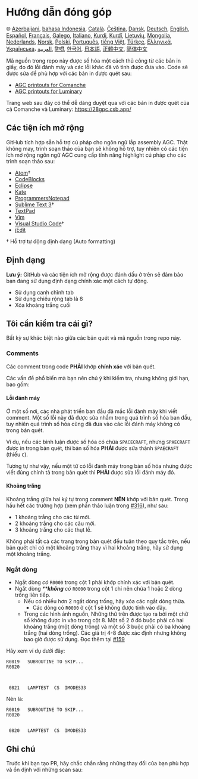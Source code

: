 # Hướng dẫn đóng góp

🌐
[Azerbaijani][AZ],
[bahasa Indonesia][ID],
[Català][CA]،
[Čeština][CZ],
[Dansk][DA],
[Deutsch][DE],
[English][EN],
[Español][ES],
[Français][FR],
[Galego][GL],
[Italiano][IT],
[Kurdi][KU],
[Kurdî][KU],
[Lietuvių][LT],
[Mongolia][MN],
[Nederlands][NL],
[Norsk][NO],
[Polski][PL],
[Português][PT_BR],
[tiếng Việt][VI],
[Türkçe][TR],
[Ελληνικά][GR],
[Українська][UK]،
[العربية][AR],
[हिन्दी][HI_IN],
[한국어][KO_KR],
[日本語][JA],
[正體中文][ZH_TW],
[简体中文][ZH_CN]

[AR]:CONTRIBUTING.ar.md
[AZ]:CONTRIBUTING.az.md
[CA]:CONTRIBUTING.ca.md
[CZ]:CONTRIBUTING.cz.md
[DA]:CONTRIBUTING.da.md
[DE]:CONTRIBUTING.de.md
[EN]:../CONTRIBUTING.md
[ES]:CONTRIBUTING.es.md
[FR]:CONTRIBUTING.fr.md
[GL]:CONTRIBUTING.gl.md
[GR]:CONTRIBUTING.gr.md
[HI_IN]:CONTRIBUTING.hi_in.md
[ID]:CONTRIBUTING.id.md
[IT]:CONTRIBUTING.it.md
[JA]:CONTRIBUTING.ja.md
[KO_KR]:CONTRIBUTING.ko_kr.md
[KU]:CONTRIBUTING.ku.md
[LT]:CONTRIBUTING.lt.md
[MN]:CONTRIBUTING.mn.md
[NL]:CONTRIBUTING.nl.md
[NO]:CONTRIBUTING.no.md
[PL]:CONTRIBUTING.pl.md
[PT_BR]:CONTRIBUTING.pt_br.md
[TR]:CONTRIBUTING.tr.md
[UK]:CONTRIBUTING.uk.md
[VI]:CONTRIBUTING.vi.md
[ZH_CN]:CONTRIBUTING.zh_cn.md
[ZH_TW]:CONTRIBUTING.zh_tw.md

Mã nguồn trong repo này được số hóa một cách thủ công từ các bản in giấy, do đó lỗi đánh máy và các lỗi khác đã vô tình được đưa vào. Code sẽ được sửa để phù hợp với các bản in được quét sau:

- [AGC printouts for Comanche][8]
- [AGC printouts for Luminary][9]

Trang web sau đây có thể dễ dàng duyệt qua với các bản in được quét của cả Comanche và Luminary: https://28gpc.csb.app/

## Các tiện ích mở rộng

GitHub tích hợp sẵn hỗ trợ cú pháp cho ngôn ngữ lắp assembly AGC. Thật không may, trình soạn thảo của bạn sẽ không hỗ trợ, tuy nhiên có các tiện ích mở rộng ngôn ngữ AGC cung cấp tính năng highlight cú pháp cho các trình soạn thảo sau:

- [Atom][Atom]†
- [CodeBlocks][CodeBlocks]
- [Eclipse][Eclipse]
- [Kate][Kate]
- [ProgrammersNotepad][ProgrammersNotepad]
- [Sublime Text 3][Sublime Text]†
- [TextPad][TextPad]
- [Vim][Vim]
- [Visual Studio Code][VisualStudioCode]†
- [jEdit][jEdit]

† Hỗ trợ tự động định dạng (Auto formatting)

[Atom]: https://github.com/Alhadis/language-agc
[CodeBlocks]: https://github.com/virtualagc/virtualagc/tree/master/Contributed/SyntaxHighlight/CodeBlocks
[Eclipse]: https://github.com/virtualagc/virtualagc/tree/master/Contributed/SyntaxHighlight/Eclipse
[Kate]: https://github.com/virtualagc/virtualagc/tree/master/Contributed/SyntaxHighlight/Kate
[ProgrammersNotepad]: https://github.com/virtualagc/virtualagc/tree/master/Contributed/SyntaxHighlight/ProgrammersNotepad
[Sublime Text]: https://github.com/jimlawton/AGC-Assembly
[TextPad]: https://github.com/virtualagc/virtualagc/tree/master/Contributed/SyntaxHighlight/TextPad
[Vim]: https://github.com/wsdjeg/vim-assembly
[VisualStudioCode]: https://github.com/wopian/agc-assembly
[jEdit]: https://github.com/virtualagc/virtualagc/tree/master/Contributed/SyntaxHighlight/jEdit

## Định dạng

**Lưu ý:** GitHub và các tiện ích mở rộng được đánh dấu ở trên sẽ đảm bảo bạn đang sử dụng định dạng chính xác một cách tự động.

- Sử dụng canh chĩnh tab
- Sử dụng chiều rộng tab là 8
- Xóa khoảng trắng cuối

## Tôi cần kiểm tra cái gì?

Bất kỳ sự khác biệt nào giữa các bản quét và mã nguồn trong repo này.

### Comments

Các comment trong code **PHẢI** khớp **chính xác** với bản quét.

Các vấn đề phổ biến mà bạn nên chú ý khi kiểm tra, nhưng không giới hạn, bao gồm:

#### Lỗi đánh máy

Ở một số nơi, các nhà phát triển ban đầu đã mắc lỗi đánh máy khi viết comment. Một số lỗi này đã được sửa nhầm trong quá trình số hóa ban đầu, tuy nhiên quá trình số hóa cũng đã đưa vào các lỗi đánh máy không có trong bản quét.

Ví dụ, nếu các bình luận được số hóa có chứa `SPACECRAFT`, nhưng `SPAECRAFT` được in trong bản quét, thì bản số hóa **PHẢI** được sửa thành `SPAECRAFT` (thiếu `C`).

Tương tự như vậy, nếu một từ có lỗi đánh máy trong bản số hóa nhưng được viết đúng chính tả trong bản quét thì **PHẢI** được sửa lỗi đánh máy đó.

#### Khoảng trắng

Khoảng trắng giữa hai ký tự trong comment **NÊN** khớp với bản quét. Trong hầu hết các trường hợp (xem phần thảo luận trong [#316][10]), như sau:

- 1 khoảng trắng cho các từ mới.
- 2 khoảng trắng cho các câu mới.
- 3 khoảng trắng cho các thụt lề.

Không phải tất cả các trang trong bản quét đều tuân theo quy tắc trên, nếu bản quét chỉ có một khoảng trắng  thay vì hai khoảng trắng, hãy sử dụng một khoảng trắng.

### Ngắt dòng

- Ngắt dòng _có_ `R0000` trong cột 1 phải khớp chính xác với bản quét.
- Ngắt dòng _\*\***không** có_ `R0000` trong cột 1 chỉ nên chứa 1 hoặc 2 dòng trống liên tiếp.
  - Nếu có nhiều hơn 2 ngắt dòng trống, hãy xóa các ngắt dòng thừa.
    - Các dòng có `R0000` ở cột 1 sẽ không được tính vào đây.
  - Trong các hình ảnh nguồn, Những thứ trên được tạo ra bởi một chữ số không được in vào trong cột 8. Một số 2 ở đó buộc phải có hai khoảng trắng (một dòng trống) và một số 3 buộc phải có ba khoảng trắng (hai dòng trống). Các giá trị 4-8 được xác định nhưng không bao giờ được sử dụng. Đọc thêm tại [#159][7]

Hãy xem ví dụ dưới đây:

```plain
R0819   SUBROUTINE TO SKIP...
R0820



 0821   LAMPTEST  CS  IMODES33
```

Nên là:

```plain
R0819   SUBROUTINE TO SKIP...
R0820


 0820   LAMPTEST  CS  IMODES33
```

## Ghi chú

Trước khi bạn tạo PR, hãy chắc chắn rằng những thay đổi của bạn phù hợp và ổn định với những scan sau:

[0]: https://github.com/chrislgarry/Apollo-11/pull/new/master
[1]: http://www.ibiblio.org/apollo/ScansForConversion/Luminary099/
[2]: http://www.ibiblio.org/apollo/ScansForConversion/Comanche055/
[6]: https://github.com/wopian/agc-assembly#user-settings
[7]: https://github.com/chrislgarry/Apollo-11/issues/159
[8]: http://www.ibiblio.org/apollo/ScansForConversion/Comanche055/
[9]: http://www.ibiblio.org/apollo/ScansForConversion/Luminary099/
[10]: https://github.com/chrislgarry/Apollo-11/pull/316#pullrequestreview-102892741
